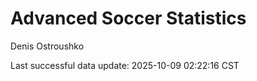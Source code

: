 # Advanced Soccer Statistics
Denis Ostroushko

<!-- gfm -->

Last successful data update: 2025-10-09 02:22:16 CST
